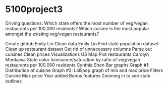 # 5100project3

Driving questions: Which state offers the most number of veg/vegan restaurants per 100,000 residents? Which cuisine is the most popular amongst the existing veg/vegan restaurants? 

Create github Emily Lin
Clean data Emily Lin
Find state population dataset
Clean up restaurant dataset
Get rid of unnecessary columns
Parse out cuisines
Clean prices 
Visualizations
US Map 
Plot restaurants Carolyn Morikawa
State color luminance/saturation by ratio of veg/vegan restaurants per 100,000 residents Cynthia Shen
Bar graphs
Graph #1: Distribution of cuisine
Graph #2: Lollipop graph of min and max price
Filters
Cuisine
Max price
Year added
Bonus features
Zooming in to see state outlines
